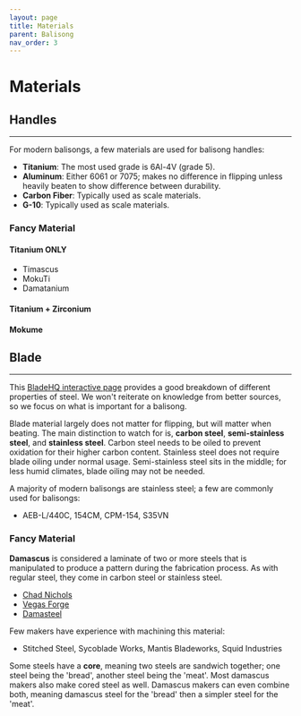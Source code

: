 ```yaml
---
layout: page
title: Materials
parent: Balisong
nav_order: 3
---
```


# Materials
## Handles
---
 For modern balisongs, a few materials are used for balisong handles:
 - **Titanium**: The most used grade is 6Al-4V (grade 5). 
 - **Aluminum**: Either 6061 or 7075; makes no difference in flipping unless heavily beaten to show difference between durability.
 - **Carbon Fiber**: Typically used as scale materials.
 - **G-10**: Typically used as scale materials.

### Fancy Material

#### Titanium ONLY

- Timascus
- MokuTi
- Damatanium

#### Titanium + Zirconium

#### Mokume

## Blade
---

This [BladeHQ interactive page](https://www.bladehq.com/blog/knife-steel-guide) provides a good breakdown of different properties of steel. We won't reiterate on knowledge from better sources, so we focus on what is important for a balisong.

Blade material largely does not matter for flipping, but will matter when beating. The main distinction to watch for is, **carbon steel**, **semi-stainless steel**, and **stainless steel**. Carbon steel needs to be oiled to prevent oxidation for their higher carbon content. Stainless steel does not require blade oiling under normal usage. Semi-stainless steel sits in the middle; for less humid climates, blade oiling may not be needed.

A majority of modern balisongs are stainless steel; a few are commonly used for balisongs:
- AEB-L/440C, 154CM, CPM-154, S35VN

### Fancy Material

**Damascus** is considered a laminate of two or more steels that is manipulated to produce a pattern during the fabrication process. As with regular steel, they come in carbon steel or stainless steel.

- [Chad Nichols](https://nicholsdamascus.com/collections/all-damascus)
- [Vegas Forge](https://vegasforge.com/collections/stainless-carbon-damascus)
- [Damasteel](https://damasteel.se/steel-and-patterns/all-patterns)

Few makers have experience with machining this material:
- Stitched Steel, Sycoblade Works, Mantis Bladeworks, Squid Industries

Some steels have a **core**, meaning two steels are sandwich together; one steel being the 'bread', another steel being the 'meat'. Most damascus makers also make cored steel as well. Damascus makers can even combine both, meaning damascus steel for the 'bread' then a simpler steel for the 'meat'.

